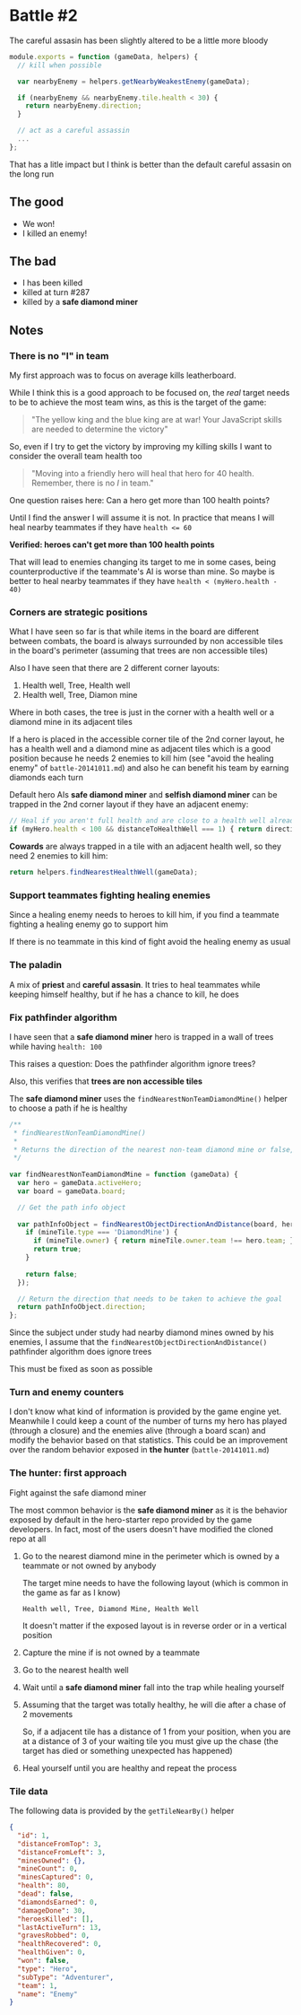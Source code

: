 Battle #2
=========

The careful assasin has been slightly altered to be a little more bloody

```js
module.exports = function (gameData, helpers) {
  // kill when possible

  var nearbyEnemy = helpers.getNearbyWeakestEnemy(gameData);

  if (nearbyEnemy && nearbyEnemy.tile.health < 30) {
    return nearbyEnemy.direction;
  }

  // act as a careful assassin
  ...
};
```

That has a litle impact but I think is better than the default careful assasin on the long run

The good
--------

*   We won!
*   I killed an enemy!

The bad
-------

*   I has been killed
*   killed at turn #287
*   killed by a **safe diamond miner**

Notes
-----

### There is no "I" in team

My first approach was to focus on average kills leatherboard.

While I think this is a good approach to be focused on, the *real* target needs to be to achieve the most team wins, as
this is the target of the game:

>   "The yellow king and the blue king are at war! Your JavaScript skills are needed to determine the victory"

So, even if I try to get the victory by improving my killing skills I want to consider the overall team health too

>   "Moving into a friendly hero will heal that hero for 40 health. Remember, there is no *I* in team."

One question raises here: Can a hero get more than 100 health points?

Until I find the answer I will assume it is not. In practice that means I will heal nearby teammates if they have
`health <= 60`

**Verified: heroes can't get more than 100 health points**

That will lead to enemies changing its target to me in some cases, being counterproductive if the teammate's AI is worse
than mine. So maybe is better to heal nearby teammates if they have `health < (myHero.health - 40)`

### Corners are strategic positions

What I have seen so far is that while items in the board are different between combats, the board is always surrounded
by non accessible tiles in the board's perimeter (assuming that trees are non accessible tiles)

Also I have seen that there are 2 different corner layouts:

1.  Health well, Tree, Health well
2.  Health well, Tree, Diamon mine

Where in both cases, the tree is just in the corner with a health well or a diamond mine in its adjacent tiles

If a hero is placed in the accessible corner tile of the 2nd corner layout, he has a health well and a diamond mine as
adjacent tiles which is a good position because he needs 2 enemies to kill him (see "avoid the healing enemy" of
`battle-20141011.md`) and also he can benefit his team by earning diamonds each turn

Default hero AIs **safe diamond miner** and **selfish diamond miner** can be trapped in the 2nd corner
layout if they have an adjacent enemy:

```js
// Heal if you aren't full health and are close to a health well already
if (myHero.health < 100 && distanceToHealthWell === 1) { return directionToHealthWell; }
```

**Cowards** are always trapped in a tile with an adjacent health well, so they need 2 enemies to kill him:

```js
return helpers.findNearestHealthWell(gameData);
```

### Support teammates fighting healing enemies

Since a healing enemy needs to heroes to kill him, if you find a teammate fighting a healing enemy go to support him

If there is no teammate in this kind of fight avoid the healing enemy as usual

### The paladin

A mix of **priest** and **careful assasin**. It tries to heal teammates while keeping himself healthy, but if he has a
chance to kill, he does

### Fix pathfinder algorithm

I have seen that a **safe diamond miner** hero is trapped in a wall of trees while having `health: 100`

This raises a question: Does the pathfinder algorithm ignore trees?

Also, this verifies that **trees are non accessible tiles**

The **safe diamond miner** uses the `findNearestNonTeamDiamondMine()` helper to choose a path if he is healthy

```js
/**
 * findNearestNonTeamDiamondMine()
 *
 * Returns the direction of the nearest non-team diamond mine or false, if there are no diamond mines
 */
 
var findNearestNonTeamDiamondMine = function (gameData) {
  var hero = gameData.activeHero;
  var board = gameData.board;

  // Get the path info object
  
  var pathInfoObject = findNearestObjectDirectionAndDistance(board, hero, function (mineTile) {
    if (mineTile.type === 'DiamondMine') {
      if (mineTile.owner) { return mineTile.owner.team !== hero.team; }
      return true;
    }
    
    return false;
  });

  // Return the direction that needs to be taken to achieve the goal
  return pathInfoObject.direction;
};
```

Since the subject under study had nearby diamond mines owned by his enemies, I assume that the
`findNearestObjectDirectionAndDistance()` pathfinder algorithm does ignore trees

This must be fixed as soon as possible

### Turn and enemy counters

I don't know what kind of information is provided by the game engine yet. Meanwhile I could keep a count of the
number of turns my hero has played (through a closure) and the enemies alive (through a board scan) and modify the
behavior based on that statistics. This could be an improvement over the random behavior exposed in **the hunter**
(`battle-20141011.md`)

### The hunter: first approach

Fight against the safe diamond miner

The most common behavior is the **safe diamond miner** as it is the behavior exposed by default in the hero-starter
repo provided by the game developers. In fact, most of the users doesn't have modified the cloned repo at all

1.  Go to the nearest diamond mine in the perimeter which is owned by a teammate or not owned by anybody
    
    The target mine needs to have the following layout (which is common in the game as far as I know)

        Health well, Tree, Diamond Mine, Health Well
        
    It doesn't matter if the exposed layout is in reverse order or in a vertical position

2.  Capture the mine if is not owned by a teammate
3.  Go to the nearest health well
4.  Wait until a **safe diamond miner** fall into the trap while healing yourself
5.  Assuming that the target was totally healthy, he will die after a chase of 2 movements
    
    So, if a adjacent tile has a distance of 1 from your position, when you are at a distance of 3 of your waiting
    tile you must give up the chase (the target has died or something unexpected has happened)

6.  Heal yourself until you are healthy and repeat the process

### Tile data

The following data is provided by the `getTileNearBy()` helper

```json
{
  "id": 1,
  "distanceFromTop": 3,
  "distanceFromLeft": 3,
  "minesOwned": {},
  "mineCount": 0,
  "minesCaptured": 0,
  "health": 80,
  "dead": false,
  "diamondsEarned": 0,
  "damageDone": 30,
  "heroesKilled": [],
  "lastActiveTurn": 13,
  "gravesRobbed": 0,
  "healthRecovered": 0,
  "healthGiven": 0,
  "won": false,
  "type": "Hero",
  "subType": "Adventurer",
  "team": 1,
  "name": "Enemy"
}
```
